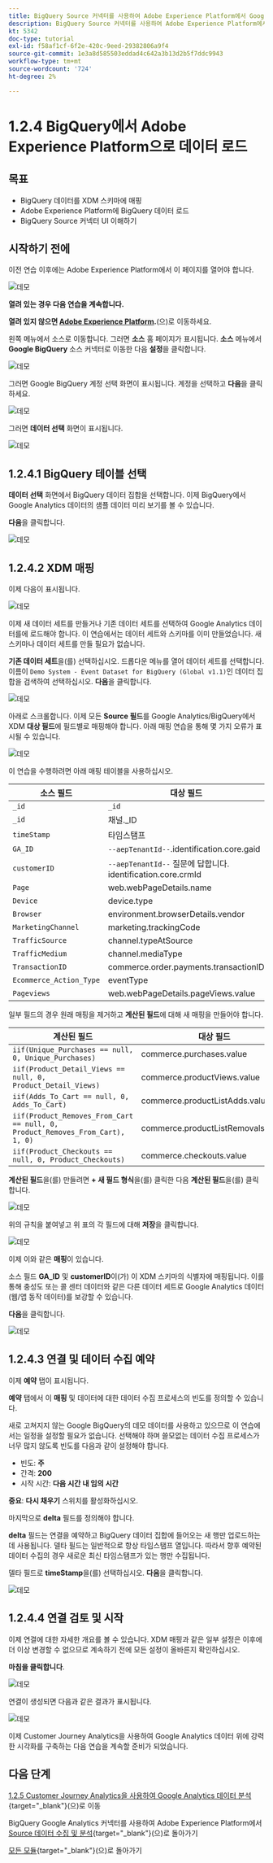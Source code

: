 ```yaml
---
title: BigQuery Source 커넥터를 사용하여 Adobe Experience Platform에서 Google Analytics 데이터 수집 및 분석 - BigQuery에서 Adobe Experience Platform으로 데이터 로드
description: BigQuery Source 커넥터를 사용하여 Adobe Experience Platform에서 Google Analytics 데이터 수집 및 분석 - BigQuery에서 Adobe Experience Platform으로 데이터 로드
kt: 5342
doc-type: tutorial
exl-id: f58af1cf-6f2e-420c-9eed-29382806a9f4
source-git-commit: 1e3a8d585503eddad4c642a3b13d2b5f7ddc9943
workflow-type: tm+mt
source-wordcount: '724'
ht-degree: 2%

---
```


# 1.2.4 BigQuery에서 Adobe Experience Platform으로 데이터 로드

## 목표

- BigQuery 데이터를 XDM 스키마에 매핑
- Adobe Experience Platform에 BigQuery 데이터 로드
- BigQuery Source 커넥터 UI 이해하기

## 시작하기 전에

이전 연습 이후에는 Adobe Experience Platform에서 이 페이지를 열어야 합니다.

![데모](./images/datasets.png)

**열려 있는 경우 다음 연습을 계속합니다.**

**열려 있지 않으면 [Adobe Experience Platform](https://experience.adobe.com/platform/home).**(으)로 이동하세요.

왼쪽 메뉴에서 소스로 이동합니다. 그러면 **소스** 홈 페이지가 표시됩니다. **소스** 메뉴에서 **Google BigQuery** 소스 커넥터로 이동한 다음 **설정**&#x200B;을 클릭합니다.

![데모](./images/sourceshome.png)

그러면 Google BigQuery 계정 선택 화면이 표시됩니다. 계정을 선택하고 **다음**&#x200B;을 클릭하세요.

![데모](./images/0c.png)

그러면 **데이터 선택** 화면이 표시됩니다.

![데모](./images/datasets.png)

## 1.2.4.1 BigQuery 테이블 선택

**데이터 선택** 화면에서 BigQuery 데이터 집합을 선택합니다. 이제 BigQuery에서 Google Analytics 데이터의 샘플 데이터 미리 보기를 볼 수 있습니다.

**다음**&#x200B;을 클릭합니다.

![데모](./images/datasets1.png)

## 1.2.4.2 XDM 매핑

이제 다음이 표시됩니다.

![데모](./images/xdm4a.png)

이제 새 데이터 세트를 만들거나 기존 데이터 세트를 선택하여 Google Analytics 데이터를에 로드해야 합니다. 이 연습에서는 데이터 세트와 스키마를 이미 만들었습니다. 새 스키마나 데이터 세트를 만들 필요가 없습니다.

**기존 데이터 세트**&#x200B;을(를) 선택하십시오. 드롭다운 메뉴를 열어 데이터 세트를 선택합니다. 이름이 `Demo System - Event Dataset for BigQuery (Global v1.1)`인 데이터 집합을 검색하여 선택하십시오. **다음**&#x200B;을 클릭합니다.

![데모](./images/xdm6.png)

아래로 스크롤합니다. 이제 모든 **Source 필드**&#x200B;를 Google Analytics/BigQuery에서 XDM **대상 필드**&#x200B;에 필드별로 매핑해야 합니다. 아래 매핑 연습을 통해 몇 가지 오류가 표시될 수 있습니다.

![데모](./images/xdm8.png)

이 연습을 수행하려면 아래 매핑 테이블을 사용하십시오.

| 소스 필드 | 대상 필드 |
| ----------------- |-------------| 
| `_id` | `_id` |
| `_id` | 채널._ID |
| `timeStamp` | 타임스탬프 |
| `GA_ID` | ``--aepTenantId--``.identification.core.gaid |
| `customerID` | ``--aepTenantId--`` 질문에 답합니다. identification.core.crmId |
| `Page` | web.webPageDetails.name |
| `Device` | device.type |
| `Browser` | environment.browserDetails.vendor |
| `MarketingChannel` | marketing.trackingCode |
| `TrafficSource` | channel.typeAtSource |
| `TrafficMedium` | channel.mediaType |
| `TransactionID` | commerce.order.payments.transactionID |
| `Ecommerce_Action_Type` | eventType |
| `Pageviews` | web.webPageDetails.pageViews.value |


일부 필드의 경우 원래 매핑을 제거하고 **계산된 필드**&#x200B;에 대해 새 매핑을 만들어야 합니다.

| 계산된 필드 | 대상 필드 |
| ----------------- |-------------| 
| `iif(Unique_Purchases == null, 0, Unique_Purchases)` | commerce.purchases.value |
| `iif(Product_Detail_Views == null, 0, Product_Detail_Views)` | commerce.productViews.value |
| `iif(Adds_To_Cart == null, 0, Adds_To_Cart)` | commerce.productListAdds.value |
| `iif(Product_Removes_From_Cart == null, 0, Product_Removes_From_Cart), 1, 0)` | commerce.productListRemovals.value |
| `iif(Product_Checkouts == null, 0, Product_Checkouts)` | commerce.checkouts.value |

**계산된 필드**&#x200B;을(를) 만들려면 **+ 새 필드 형식**&#x200B;을(를) 클릭한 다음 **계산된 필드**&#x200B;을(를) 클릭합니다.

![데모](./images/xdm8a.png)

위의 규칙을 붙여넣고 위 표의 각 필드에 대해 **저장**&#x200B;을 클릭합니다.

![데모](./images/xdm8b.png)

이제 이와 같은 **매핑**&#x200B;이 있습니다.

소스 필드 **GA_ID** 및 **customerID**&#x200B;이(가) 이 XDM 스키마의 식별자에 매핑됩니다. 이를 통해 충성도 또는 콜 센터 데이터와 같은 다른 데이터 세트로 Google Analytics 데이터(웹/앱 동작 데이터)를 보강할 수 있습니다.

**다음**&#x200B;을 클릭합니다.

![데모](./images/xdm34.png)

## 1.2.4.3 연결 및 데이터 수집 예약

이제 **예약** 탭이 표시됩니다.

**예약** 탭에서 이 **매핑** 및 데이터에 대한 데이터 수집 프로세스의 빈도를 정의할 수 있습니다.

새로 고쳐지지 않는 Google BigQuery의 데모 데이터를 사용하고 있으므로 이 연습에서는 일정을 설정할 필요가 없습니다. 선택해야 하며 쓸모없는 데이터 수집 프로세스가 너무 많지 않도록 빈도를 다음과 같이 설정해야 합니다.

- 빈도: **주**
- 간격: **200**
- 시작 시간: **다음 시간 내 임의 시간**

**중요**: **다시 채우기** 스위치를 활성화하십시오.

마지막으로 **delta** 필드를 정의해야 합니다.

**delta** 필드는 연결을 예약하고 BigQuery 데이터 집합에 들어오는 새 행만 업로드하는 데 사용됩니다. 델타 필드는 일반적으로 항상 타임스탬프 열입니다. 따라서 향후 예약된 데이터 수집의 경우 새로운 최신 타임스탬프가 있는 행만 수집됩니다.

델타 필드로 **timeStamp**을(를) 선택하십시오.
**다음**&#x200B;을 클릭합니다.

![데모](./images/ex437.png)

## 1.2.4.4 연결 검토 및 시작

이제 연결에 대한 자세한 개요를 볼 수 있습니다. XDM 매핑과 같은 일부 설정은 이후에 더 이상 변경할 수 없으므로 계속하기 전에 모든 설정이 올바른지 확인하십시오.

**마침을 클릭합니다**.

![데모](./images/xdm46.png)

연결이 생성되면 다음과 같은 결과가 표시됩니다.

![데모](./images/xdm48.png)

이제 Customer Journey Analytics을 사용하여 Google Analytics 데이터 위에 강력한 시각화를 구축하는 다음 연습을 계속할 준비가 되었습니다.

## 다음 단계

[1.2.5 Customer Journey Analytics을 사용하여 Google Analytics 데이터 분석](./ex5.md){target="_blank"}(으)로 이동

BigQuery Google Analytics 커넥터를 사용하여 Adobe Experience Platform에서 [Source 데이터 수집 및 분석](./customer-journey-analytics-bigquery-gcp.md){target="_blank"}(으)로 돌아가기

[모든 모듈](./../../../../overview.md){target="_blank"}(으)로 돌아가기
